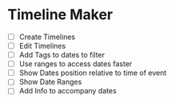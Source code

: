 # Timeline Maker

- [ ] Create Timelines
- [ ] Edit Timelines
- [ ] Add Tags to dates to filter
- [ ] Use ranges to access dates faster
- [ ] Show Dates position relative to time of event
- [ ] Show Date Ranges
- [ ] Add Info to accompany dates